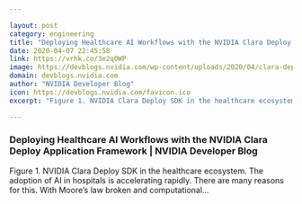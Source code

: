 ```yaml
---

layout: post
category: engineering
title: "Deploying Healthcare AI Workflows with the NVIDIA Clara Deploy Application Framework"
date: 2020-04-07 22:45:58
link: https://vrhk.co/3e2q0WP
image: https://devblogs.nvidia.com/wp-content/uploads/2020/04/clara-deploy-in-healthcare-ecosystem.png
domain: devblogs.nvidia.com
author: "NVIDIA Developer Blog"
icon: https://devblogs.nvidia.com/favicon.ico
excerpt: "Figure 1. NVIDIA Clara Deploy SDK in the healthcare ecosystem. The adoption of AI in hospitals is accelerating rapidly. There are many reasons for this. With Moore’s law broken and computational…"

---
```


### Deploying Healthcare AI Workflows with the NVIDIA Clara Deploy Application Framework | NVIDIA Developer Blog

Figure 1. NVIDIA Clara Deploy SDK in the healthcare ecosystem. The adoption of AI in hospitals is accelerating rapidly. There are many reasons for this. With Moore’s law broken and computational…
